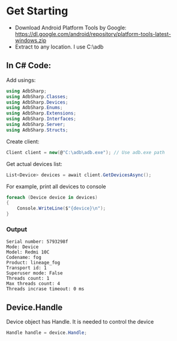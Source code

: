 # Get Starting
- Download Android Platform Tools by Google: https://dl.google.com/android/repository/platform-tools-latest-windows.zip
- Extract to any location. I use C:\adb

## In C# Code:
Add usings:
```csharp
using AdbSharp;
using AdbSharp.Classes;
using AdbSharp.Devices;
using AdbSharp.Enums;
using AdbSharp.Extensions;
using AdbSharp.Interfaces;
using AdbSharp.Server;
using AdbSharp.Structs;
```

Create client:
```csharp
Client client = new(@"C:\adb\adb.exe"); // Use adb.exe path
```

Get actual devices list:
```csharp
List<Device> devices = await client.GetDevicesAsync();
```

For example, print all devices to console
```csharp
foreach (Device device in devices)
{
    Console.WriteLine($"{device}\n");
}
```

### Output
```
Serial number: 5793298f
Mode: Device
Model: Redmi 10C
Codename: fog
Product: lineage_fog
Transport id: 1
Superuser mode: False
Threads count: 1
Max threads count: 4
Threads incrase timeout: 0 ms
```

## Device.Handle
Device object has Handle. It is needed to control the device
```csharp
Handle handle = device.Handle;
```